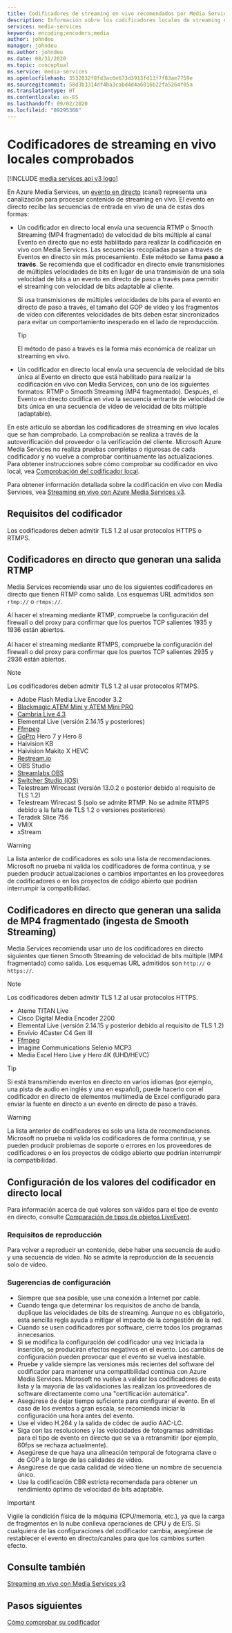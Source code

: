 ```yaml
---
title: Codificadores de streaming en vivo recomendados por Media Services en Azure | Microsoft Docs
description: Información sobre los codificadores locales de streaming en vivo recomendados por Media Services
services: media-services
keywords: encoding;encoders;media
author: johndeu
manager: johndeu
ms.author: johndeu
ms.date: 08/31/2020
ms.topic: conceptual
ms.service: media-services
ms.openlocfilehash: 3532032f8fd3ac6e673d3913fd13f7f83ae7759e
ms.sourcegitcommit: 58d3b3314df4ba3cabd4d4a6016b22fa5264f05a
ms.translationtype: HT
ms.contentlocale: es-ES
ms.lasthandoff: 09/02/2020
ms.locfileid: "89295366"
---
```

# <a name="verified-on-premises-live-streaming-encoders"></a>Codificadores de streaming en vivo locales comprobados

[!INCLUDE [media services api v3 logo](./includes/v3-hr.md)]

En Azure Media Services, un [evento en directo](/rest/api/media/liveevents) (canal) representa una canalización para procesar contenido de streaming en vivo. El evento en directo recibe las secuencias de entrada en vivo de una de estas dos formas:

* Un codificador en directo local envía una secuencia RTMP o Smooth Streaming (MP4 fragmentado) de velocidad de bits múltiple al canal Evento en directo que no está habilitado para realizar la codificación en vivo con Media Services. Las secuencias recopiladas pasan a través de Eventos en directo sin más procesamiento. Este método se llama **paso a través**. Se recomienda que el codificador en directo envíe transmisiones de múltiples velocidades de bits en lugar de una transmisión de una sola velocidad de bits a un evento en directo de paso a través para permitir el streaming con velocidad de bits adaptable al cliente. 

    Si usa transmisiones de múltiples velocidades de bits para el evento en directo de paso a través, el tamaño del GOP de vídeo y los fragmentos de vídeo con diferentes velocidades de bits deben estar sincronizados para evitar un comportamiento inesperado en el lado de reproducción.

  > [!TIP]
  > El método de paso a través es la forma más económica de realizar un streaming en vivo.
 
* Un codificador en directo local envía una secuencia de velocidad de bits única al Evento en directo que está habilitado para realizar la codificación en vivo con Media Services, con uno de los siguientes formatos: RTMP o Smooth Streaming (MP4 fragmentado). Después, el Evento en directo codifica en vivo la secuencia entrante de velocidad de bits única en una secuencia de vídeo de velocidad de bits múltiple (adaptable).

En este artículo se abordan los codificadores de streaming en vivo locales que se han comprobado. La comprobación se realiza a través de la autoverificación del proveedor o la verificación del cliente. Microsoft Azure Media Services no realiza pruebas completas o rigurosas de cada codificador y no vuelve a comprobar continuamente las actualizaciones. Para obtener instrucciones sobre cómo comprobar su codificador en vivo local, vea [Comprobación del codificador local](become-on-premises-encoder-partner.md).

Para obtener información detallada sobre la codificación en vivo con Media Services, vea [Streaming en vivo con Azure Media Services v3](live-streaming-overview.md).

## <a name="encoder-requirements"></a>Requisitos del codificador

Los codificadores deben admitir TLS 1.2 al usar protocolos HTTPS o RTMPS.

## <a name="live-encoders-that-output-rtmp"></a>Codificadores en directo que generan una salida RTMP

Media Services recomienda usar uno de los siguientes codificadores en directo que tienen RTMP como salida. Los esquemas URL admitidos son `rtmp://` o `rtmps://`.

Al hacer el streaming mediante RTMP, compruebe la configuración del firewall o del proxy para confirmar que los puertos TCP salientes 1935 y 1936 están abiertos.<br/><br/>
Al hacer el streaming mediante RTMPS, compruebe la configuración del firewall o del proxy para confirmar que los puertos TCP salientes 2935 y 2936 están abiertos.

> [!NOTE]
> Los codificadores deben admitir TLS 1.2 al usar protocolos RTMPS.

- Adobe Flash Media Live Encoder 3.2
- [Blackmagic ATEM Mini y ATEM Mini PRO](https://www.blackmagicdesign.com/products/atemmini)
- [Cambria Live 4.3](https://www.capellasystems.net/products/cambria-live/)
- Elemental Live (versión 2.14.15 y posteriores)
- [Ffmpeg](https://www.ffmpeg.org)
- [GoPro](https://gopro.com/help/articles/block/getting-started-with-live-streaming) Hero 7 y Hero 8
- Haivision KB
- Haivision Makito X HEVC
- [Restream.io](https://restream.io/)
- OBS Studio
- [Streamlabs OBS](https://streamlabs.com/)
- [Switcher Studio (iOS)](https://www.switcherstudio.com/)
- Telestream Wirecast (versión 13.0.2 o posterior debido al requisito de TLS 1.2)
- Telestream Wirecast S (solo se admite RTMP. No se admite RTMPS debido a la falta de TLS 1.2 o versiones posteriores)
- Teradek Slice 756
- VMIX
- xStream

> [!WARNING]
> La lista anterior de codificadores es solo una lista de recomendaciones. Microsoft no prueba ni valida los codificadores de forma continua, y se pueden producir actualizaciones o cambios importantes en los proveedores de codificadores o en los proyectos de código abierto que podrían interrumpir la compatibilidad. 

## <a name="live-encoders-that-output-fragmented-mp4-smooth-streaming-ingest"></a>Codificadores en directo que generan una salida de MP4 fragmentado (ingesta de Smooth Streaming)

Media Services recomienda usar uno de los codificadores en directo siguientes que tienen Smooth Streaming de velocidad de bits múltiple (MP4 fragmentado) como salida. Los esquemas URL admitidos son `http://` o `https://`.

> [!NOTE]
> Los codificadores deben admitir TLS 1.2 al usar protocolos HTTPS.

- Ateme TITAN Live
- Cisco Digital Media Encoder 2200
- Elemental Live (versión 2.14.15 y posterior debido al requisito de TLS 1.2)
- Envivio 4Caster C4 Gen III 
- [Ffmpeg](https://www.ffmpeg.org)
- Imagine Communications Selenio MCP3
- Media Excel Hero Live y Hero 4K (UHD/HEVC)

> [!TIP]
>  Si está transmitiendo eventos en directo en varios idiomas (por ejemplo, una pista de audio en inglés y una en español), puede hacerlo con el codificador en directo de elementos multimedia de Excel configurado para enviar la fuente en directo a un evento en directo de paso a través.

> [!WARNING]
> La lista anterior de codificadores es solo una lista de recomendaciones. Microsoft no prueba ni valida los codificadores de forma continua, y se pueden producir problemas de soporte o errores en los proveedores de codificadores o en los proyectos de código abierto que podrían interrumpir la compatibilidad. 

## <a name="configuring-on-premises-live-encoder-settings"></a>Configuración de los valores del codificador en directo local

Para información acerca de qué valores son válidos para el tipo de evento en directo, consulte [Comparación de tipos de objetos LiveEvent](live-event-types-comparison.md).

### <a name="playback-requirements"></a>Requisitos de reproducción

Para volver a reproducir un contenido, debe haber una secuencia de audio y una secuencia de vídeo. No se admite la reproducción de la secuencia solo de vídeo.

### <a name="configuration-tips"></a>Sugerencias de configuración

- Siempre que sea posible, use una conexión a Internet por cable.
- Cuando tenga que determinar los requisitos de ancho de banda, duplique las velocidades de bits de streaming. Aunque no es obligatorio, esta sencilla regla ayuda a mitigar el impacto de la congestión de la red.
- Cuando se usen codificadores por software, cierre todos los programas innecesarios.
- Si se modifica la configuración del codificador una vez iniciada la inserción, se producirán efectos negativos en el evento. Los cambios de configuración pueden provocar que el evento se vuelva inestable. 
- Pruebe y valide siempre las versiones más recientes del software del codificador para mantener una compatibilidad continua con Azure Media Services. Microsoft no vuelve a validar los codificadores de esta lista y la mayoría de las validaciones las realizan los proveedores de software directamente como una "certificación automática".
- Asegúrese de dejar tiempo suficiente para configurar el evento. En el caso de los eventos a gran escala, se recomienda iniciar la configuración una hora antes del evento.
- Use el vídeo H.264 y la salida de códec de audio AAC-LC.
- Siga con las resoluciones y las velocidades de fotogramas admitidas para el tipo de evento en directo que se va a retransmitir (por ejemplo, 60fps se rechaza actualmente).
- Asegúrese de que haya una alineación temporal de fotograma clave o de GOP a lo largo de las calidades de vídeo.
- Asegúrese de que cada calidad de vídeo tiene un nombre de secuencia único.
- Use la codificación CBR estricta recomendada para obtener un rendimiento óptimo de velocidad de bits adaptable.

> [!IMPORTANT]
> Vigile la condición física de la máquina (CPU/memoria, etc.), ya que la carga de fragmentos en la nube conlleva operaciones de CPU y de E/S. Si cualquiera de las configuraciones del codificador cambia, asegúrese de restablecer el evento en directo/canales para que los cambios surten efecto.

## <a name="see-also"></a>Consulte también

[Streaming en vivo con Media Services v3](live-streaming-overview.md)

## <a name="next-steps"></a>Pasos siguientes

[Cómo comprobar su codificador](become-on-premises-encoder-partner.md)
